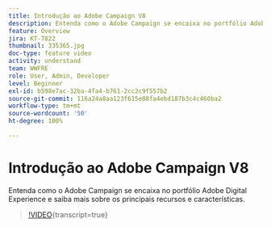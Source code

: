 ```yaml
---
title: Introdução ao Adobe Campaign V8
description: Entenda como o Adobe Campaign se encaixa no portfólio Adobe Digital Experience e saiba mais sobre os principais recursos e características.
feature: Overview
jira: KT-7822
thumbnail: 335365.jpg
doc-type: feature video
activity: understand
team: WWFRE
role: User, Admin, Developer
level: Beginner
exl-id: b598e7ac-32ba-4fa4-b761-2cc2c9f557b2
source-git-commit: 116a24a8aa123f615e08fa4ebd187b3c4c460ba2
workflow-type: tm+mt
source-wordcount: '50'
ht-degree: 100%

---
```


# Introdução ao Adobe Campaign V8

Entenda como o Adobe Campaign se encaixa no portfólio Adobe Digital Experience e saiba mais sobre os principais recursos e características.

>[!VIDEO](https://video.tv.adobe.com/v/3453317?quality=12&learn=on&captions=por_br){transcript=true}
